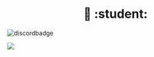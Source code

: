 <H1 align = "center">👋 :student:	</h1>


![discordbadge](https://dcbadge.vercel.app/api/shield/255061967977447433)

<img align="left" src="https://tonipastre.alwaysdata.net/code.png">

<!---
![Top Langs](https://github-readme-stats.vercel.app/api/top-langs/?username=Bouftout&theme=tokyonight)

![Bouftout GitHub stats](https://github-readme-stats.vercel.app/api?username=Bouftout&show_icons=true&theme=transparent)

Comm
--->
